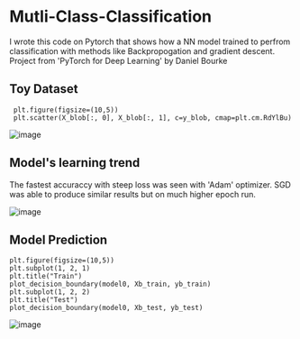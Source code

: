 # Mutli-Class-Classification
I wrote this code on Pytorch that shows how a NN model trained to perfrom classification with methods like Backpropogation and gradient descent.
Project from 'PyTorch for Deep Learning' by Daniel Bourke

## Toy Dataset 

     plt.figure(figsize=(10,5))
     plt.scatter(X_blob[:, 0], X_blob[:, 1], c=y_blob, cmap=plt.cm.RdYlBu)

![image](https://github.com/jsainiML/Mutli-Class-Classification/assets/135480841/2b14ee39-f76b-48d2-9144-1c0633d26db1)

## Model's learning trend
The fastest accuraccy with steep loss was seen with 'Adam' optimizer. SGD was able to produce similar results but on much higher epoch run. 

![image](https://github.com/jsainiML/Mutli-Class-Classification/assets/135480841/249d2d99-e309-44a0-86c6-6b50b8857236)


## Model Prediction

    plt.figure(figsize=(10,5))
    plt.subplot(1, 2, 1)
    plt.title("Train")
    plot_decision_boundary(model0, Xb_train, yb_train)
    plt.subplot(1, 2, 2)
    plt.title("Test")
    plot_decision_boundary(model0, Xb_test, yb_test)

![image](https://github.com/jsainiML/Mutli-Class-Classification/assets/135480841/6d3a9bd0-4790-4405-b1b4-7439955d1ac3)




